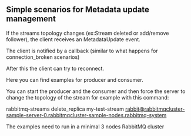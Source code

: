 Simple scenarios for Metadata update management
---

If the streams topology changes (ex:Stream deleted or add/remove follower), the client receives an MetadataUpdate event.

The client is notified by a callback (similar to what happens for connection_broken scenarios)

After this the client can try to reconnect.

Here you can find examples for producer and consumer.

You can start the producer and the consumer and then force the server to change the topology of the stream for example with this command:

rabbitmq-streams delete_replica my-test-stream rabbit@rabbitmqcluster-sample-server-0.rabbitmqcluster-sample-nodes.rabbitmq-system

The examples need to run in a minimal 3 nodes RabbitMQ cluster